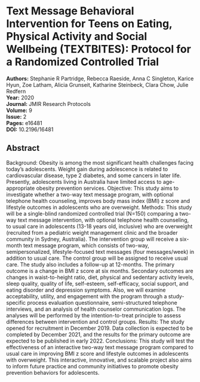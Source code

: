 # Text Message Behavioral Intervention for Teens on Eating, Physical Activity and Social Wellbeing (TEXTBITES): Protocol for a Randomized Controlled Trial

**Authors:** Stephanie R Partridge, Rebecca Raeside, Anna C Singleton, Karice Hyun, Zoe Latham, Alicia Grunseit, Katharine Steinbeck, Clara Chow, Julie Redfern  
**Year:** 2020  
**Journal:** JMIR Research Protocols  
**Volume:** 9  
**Issue:** 2  
**Pages:** e16481  
**DOI:** 10.2196/16481  

## Abstract
Background: Obesity is among the most significant health challenges facing today’s adolescents. Weight gain during adolescence is related to cardiovascular disease, type 2 diabetes, and some cancers in later life. Presently, adolescents living in Australia have limited access to age-appropriate obesity prevention services.
Objective: This study aims to investigate whether a two-way text message program, with optional telephone health counseling, improves body mass index (BMI) z score and lifestyle outcomes in adolescents who are overweight.
Methods: This study will be a single-blind randomized controlled trial (N=150) comparing a two-way text message intervention, with optional telephone health counseling, to usual care in adolescents (13-18 years old, inclusive) who are overweight (recruited from a pediatric weight management clinic and the broader community in Sydney, Australia). The intervention group will receive a six-month text message program, which consists of two-way, semipersonalized, lifestyle-focused text messages (four messages/week) in addition to usual care. The control group will be assigned to receive usual care. The study also includes a follow-up at 12-months. The primary outcome is a change in BMI z score at six months. Secondary outcomes are changes in waist-to-height ratio, diet, physical and sedentary activity levels, sleep quality, quality of life, self-esteem, self-efficacy, social support, and eating disorder and depression symptoms. Also, we will examine acceptability, utility, and engagement with the program through a study-specific process evaluation questionnaire, semi-structured telephone interviews, and an analysis of health counselor communication logs. The analyses will be performed by the intention-to-treat principle to assess differences between intervention and control groups.
Results: The study opened for recruitment in December 2019. Data collection is expected to be completed by December 2021, and the results for the primary outcome are expected to be published in early 2022.
Conclusions: This study will test the effectiveness of an interactive two-way text message program compared to usual care in improving BMI z score and lifestyle outcomes in adolescents with overweight. This interactive, innovative, and scalable project also aims to inform future practice and community initiatives to promote obesity prevention behaviors for adolescents.

